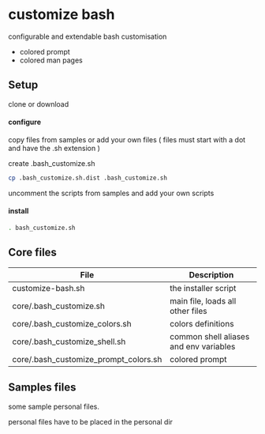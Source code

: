 customize bash
==============

configurable and extendable bash customisation

- colored prompt
- colored man pages


Setup
-----

clone or download


#### configure

copy files from samples or add your own files ( files must start with a dot and have the .sh extension )

create .bash_customize.sh

```bash
cp .bash_customize.sh.dist .bash_customize.sh
```

uncomment the scripts from samples and add your own scripts

#### install

```bash
. bash_customize.sh
```

Core files
----------

| File | Description |
| --- | --- |
| customize-bash.sh | the installer script |
| core/.bash_customize.sh | main file, loads all other files |
| core/.bash_customize_colors.sh | colors definitions |
| core/.bash_customize_shell.sh | common shell aliases and env variables |
| core/.bash_customize_prompt_colors.sh | colored prompt |



Samples files
---------------------

some sample personal files.

personal files have to be placed in the personal dir
